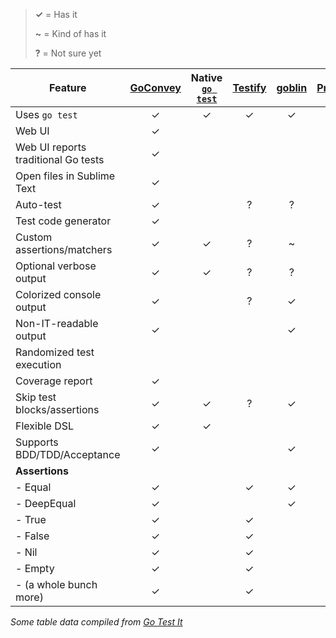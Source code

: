 > **✓** = Has it
>
> **~** = Kind of has it
>
> **?** = Not sure yet


| Feature                      | [GoConvey](https://github.com/smartystreets/goconvey) | Native [`go test`](http://golang.org/pkg/testing/) | [Testify](https://github.com/stretchr/testify) | [goblin](https://github.com/franela/goblin) | [PrettyTest](https://github.com/remogatto/prettytest) | [Ginkgo](https://github.com/onsi/ginkgo)
|----------------------------- | :--------: | :----------: | :---: | :---: | :---: | :---: |
| Uses `go test`               |      ✓     |       ✓      |   ✓   |   ✓   |   ✓   |   ~   |
| Web UI                       |      ✓     |              |       |       |       |       |
| Web UI reports traditional Go tests |  ✓  |              |       |       |       |       |
| Open files in Sublime Text   |      ✓     |              |       |       |       |       |
| Auto-test                    |      ✓     |              |   ?   |   ?   |   ✓   |       |
| Test code generator          |      ✓     |              |       |       |       |   ~   |
| Custom assertions/matchers   |      ✓     |       ✓      |   ?   |   ~   |   ✓   |   ✓   |
| Optional verbose output      |      ✓     |       ✓      |   ?   |   ?   |   ✓   |   ✓   |
| Colorized console output     |      ✓     |              |   ?   |   ✓   |   ✓   |   ✓   |
| Non-IT-readable output       |      ✓     |              |       |   ✓   |   ✓   |   ✓   |
| Randomized test execution    |            |              |       |       |       |   ✓   |
| Coverage report              |      ✓     |              |       |       |       |   ✓   |
| Skip test blocks/assertions  |      ✓     |       ✓      |   ?   |   ✓   |   ?   |   ✓   |
| Flexible DSL                 |      ✓     |       ✓      |       |       |       |       |
| Supports BDD/TDD/Acceptance  |      ✓     |              |       |   ✓   |       |   ✓   |
| **Assertions**
| - Equal                      |      ✓     |              |   ✓   |   ✓   |   ✓   |   ✓   |
| - DeepEqual                  |      ✓     |              |       |   ✓   |   ✓   |   ✓   |
| - True                       |      ✓     |              |   ✓   |       |   ✓   |   ✓   |
| - False                      |      ✓     |              |   ✓   |       |   ✓   |   ✓   |
| - Nil                        |      ✓     |              |   ✓   |       |   ✓   |   ✓   |
| - Empty                      |      ✓     |              |   ✓   |       |       |   ✓   |
| - (a whole bunch more)       |      ✓     |              |   ✓   |       |   ✓   |   ✓   |

_Some table data compiled from [Go Test It](https://github.com/shageman/gotestit)_
